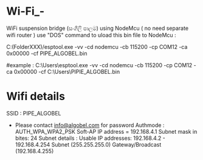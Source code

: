 # Wi-Fi_-
WiFi suspension bridge (සංගිලි පාලම) using NodeMcu ( no need separate wifi router )
use "DOS" command to uload this bin file to NodeMcu : 

C:\(FolderXXX)/esptool.exe -vv -cd nodemcu -cb 115200 -cp COM12 -ca 0x00000 -cf PIPE_ALGOBEL.bin 


#example : 
C:\Users\esptool.exe -vv -cd nodemcu -cb 115200 -cp COM12 -ca 0x00000 -cf C:\Users\PIPIE_ALGOBEL.bin 


# Wifi details 

SSID : PIPE_ALGOBEL
* Please contact info@algobel.com for password 
Authmode : AUTH_WPA_WPA2_PSK
Soft-AP IP address = 192.168.4.1
Subnet mask in bites: 24
Subnet details :
Usable IP addresses:  192.168.4.2 - 192.168.4.254
Subnet (255.255.255.0)
Gateway/Broadcast (192.168.4.255)
